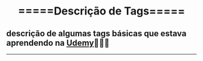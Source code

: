 <h1 align="center"> =====Descrição de Tags===== </h1>

<h2> descrição de algumas tags básicas que estava aprendendo na <a href="https://www.udemy.com">Udemy</a>👨🏽‍💻</h2> 

<hr>